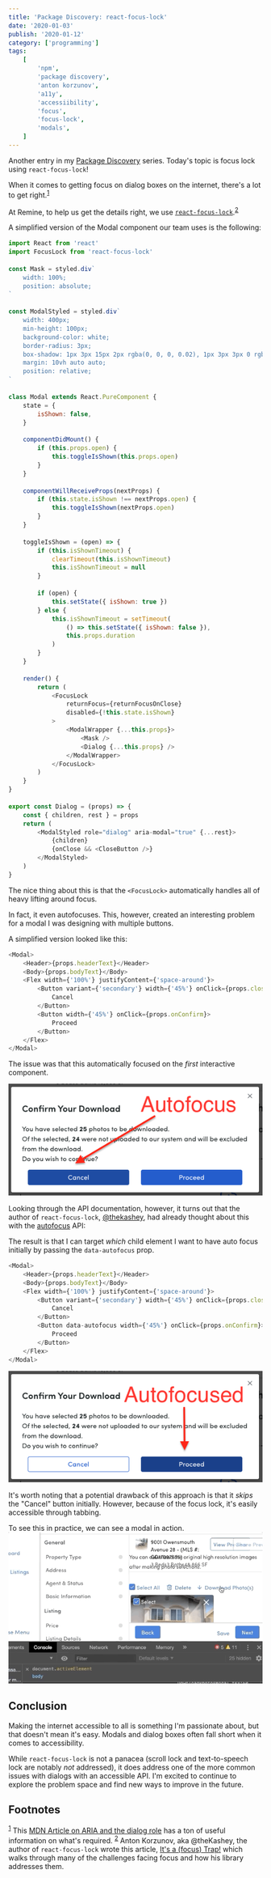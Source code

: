 ```yaml
---
title: 'Package Discovery: react-focus-lock'
date: '2020-01-03'
publish: '2020-01-12'
category: ['programming']
tags:
    [
        'npm',
        'package discovery',
        'anton korzunov',
        'a11y',
        'accessiibility',
        'focus',
        'focus-lock',
        'modals',
    ]
---
```


Another entry in my [Package Discovery](../../../tags/package-discovery/) series. Today's topic is focus lock using `react-focus-lock`!

When it comes to getting focus on dialog boxes on the internet, there's a lot to get right.<sup>[1](#footnotes)</sup><a id="fn1"></a>

At Remine, to help us get the details right, we use [`react-focus-lock`](https://www.npmjs.com/package/react-focus-lock).<sup>[2](#footnotes)</sup><a id="fn2"></a>

A simplified version of the Modal component our team uses is the following:

```javascript
import React from 'react'
import FocusLock from 'react-focus-lock'

const Mask = styled.div`
    width: 100%;
    position: absolute;
`

const ModalStyled = styled.div`
    width: 400px;
    min-height: 100px;
    background-color: white;
    border-radius: 3px;
    box-shadow: 1px 3px 15px 2px rgba(0, 0, 0, 0.02), 1px 3px 3px 0 rgba(0, 0, 0, 0.2);
    margin: 10vh auto auto;
    position: relative;
`

class Modal extends React.PureComponent {
    state = {
        isShown: false,
    }

    componentDidMount() {
        if (this.props.open) {
            this.toggleIsShown(this.props.open)
        }
    }

    componentWillReceiveProps(nextProps) {
        if (this.state.isShown !== nextProps.open) {
            this.toggleIsShown(nextProps.open)
        }
    }

    toggleIsShown = (open) => {
        if (this.isShownTimeout) {
            clearTimeout(this.isShownTimeout)
            this.isShownTimeout = null
        }

        if (open) {
            this.setState({ isShown: true })
        } else {
            this.isShownTimeout = setTimeout(
                () => this.setState({ isShown: false }),
                this.props.duration
            )
        }
    }

    render() {
        return (
            <FocusLock
                returnFocus={returnFocusOnClose}
                disabled={!this.state.isShown}
            >
                <ModalWrapper {...this.props}>
                    <Mask />
                    <Dialog {...this.props} />
                </ModalWrapper>
            </FocusLock>
        )
    }
}

export const Dialog = (props) => {
    const { children, rest } = props
    return (
        <ModalStyled role="dialog" aria-modal="true" {...rest}>
            {children}
            {onClose && <CloseButton />}
        </ModalStyled>
    )
}
```

The nice thing about this is that the `<FocusLock>` automatically handles all of heavy lifting around focus.

In fact, it even autofocuses. This, however, created an interesting problem for a modal I was designing with multiple buttons.

A simplified version looked like this:

```javascript
<Modal>
    <Header>{props.headerText}</Header>
    <Body>{props.bodyText}</Body>
    <Flex width={'100%'} justifyContent={'space-around'}>
        <Button variant={'secondary'} width={'45%'} onClick={props.closeModal}>
            Cancel
        </Button>
        <Button width={'45%'} onClick={props.onConfirm}>
            Proceed
        </Button>
    </Flex>
</Modal>
```

The issue was that this automatically focused on the _first_ interactive component.

![](./autofocus-cancel.png)

Looking through the API documentation, however, it turns out that the author of `react-focus-lock`, [@thekashey](https://github.com/thekashey), had already thought about this with the [autofocus](https://www.npmjs.com/package/react-focus-lock#autofocus) API:

The result is that I can target _which_ child element I want to have auto focus initially by passing the `data-autofocus` prop.

```javascript
<Modal>
    <Header>{props.headerText}</Header>
    <Body>{props.bodyText}</Body>
    <Flex width={'100%'} justifyContent={'space-around'}>
        <Button variant={'secondary'} width={'45%'} onClick={props.closeModal}>
            Cancel
        </Button>
        <Button data-autofocus width={'45%'} onClick={props.onConfirm}>
            Proceed
        </Button>
    </Flex>
</Modal>
```

![](./autofocus-proceed.png)

It's worth noting that a potential drawback of this approach is that it _skips_ the "Cancel" button initially. However, because of the focus lock, it's easily accessible through tabbing.

To see this in practice, we can see a modal in action.
![](./modal-loop.gif)

## Conclusion

Making the internet accessible to all is something I'm passionate about, but that doesn't mean it's easy. Modals and dialog boxes often fall short when it comes to accessibility.

While `react-focus-lock` is not a panacea (scroll lock and text-to-speech lock are notably _not_ addressed), it does address one of the more common issues with dialogs with an accessible API. I'm excited to continue to explore the problem space and find new ways to improve in the future.

## Footnotes

<sup>[1](#fn1)</sup> This [MDN Article on ARIA and the dialog role](https://developer.mozilla.org/en-US/docs/Web/Accessibility/ARIA/Roles/dialog_role) has a ton of useful information on what's required.
<sup>[2](#fn2)</sup> Anton Korzunov, aka @theKashey, the author of `react-focus-lock` wrote this article, [It's a (focus) Trap!](https://medium.com/hackernoon/its-a-focus-trap-699a04d66fb5?) which walks through many of the challenges facing focus and how his library addresses them.
